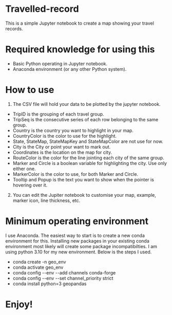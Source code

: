 # Travelled-record
 This is a simple Jupyter notebook to create a map showing your travel records.
# Required knowledge for using this
- Basic Python operating in Jupyter notebook.
- Anaconda environment (or any other Python system).
# How to use
1. The CSV file will hold your data to be plotted by the jupyter notebook.
- TripID is the grouping of each travel group.
- TripSeq is the consecutive series of each row belonging to the same group.
- Country is the country you want to highlight in your map.
- CountryColor is the color to use for the highlight.
- State, StateMap, StateMapKey and StateMapColor are not use for now.
- City is the City or point your want to mark out.
- Coordinates is the location on the map for city.
- RouteColor is the color for the line jointing each city of the same group.
- Marker and Circle is a boolean variable for highlighting the city. Use only either one.
- MarkerColor is the color to use, for both Marker and Circle.
- Tooltip and Popup is the text you want to show when the pointer is hovering over it.
2. You can edit the Jupiter notebook to customise your map, example, marker icon, line thickness, etc.
# Minimum operating environment
I use Anaconda. The easiest way to start is to create a new conda environment for this. Installing new packages in your existing conda environment most likely will create some package incompatibilties. I am using python 3.10 for my new environment. Below is the steps I used.
- conda create -n geo_env
- conda activate geo_env
- conda config --env --add channels conda-forge
- conda config --env --set channel_priority strict
- conda install python=3 geopandas

# Enjoy!
